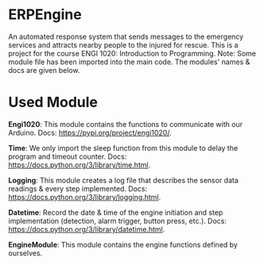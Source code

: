 # ERPEngine
An automated response system that sends messages to the emergency services and attracts nearby people to the injured for rescue. 
This is a project for the course ENGI 1020: Introduction to Programming.
Note: Some module file has been imported into the main code. The modules' names & docs are given below.

# Used Module
**Engi1020**: This module contains the functions to communicate with our Arduino. Docs: https://pypi.org/project/engi1020/.

**Time**: We only import the sleep function from this module to delay the program and timeout counter. Docs: https://docs.python.org/3/library/time.html.

**Logging**: This module creates a log file that describes the sensor data readings & every step implemented. Docs: https://docs.python.org/3/library/logging.html.

**Datetime**: Record the date & time of the engine initiation and step implementation (detection, alarm trigger, button press, etc.). Docs: https://docs.python.org/3/library/datetime.html.

**EngineModule**: This module contains the engine functions defined by ourselves. 


